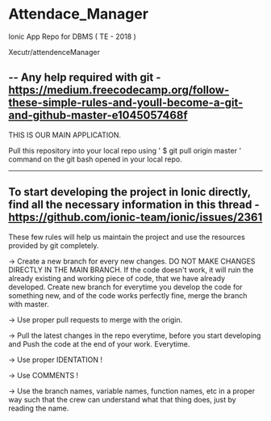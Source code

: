 # Attendace_Manager
Ionic App Repo for DBMS ( TE - 2018 )

Xecutr/attendenceManager

--
Any help required with git - https://medium.freecodecamp.org/follow-these-simple-rules-and-youll-become-a-git-and-github-master-e1045057468f
--

THIS IS OUR MAIN APPLICATION.

Pull this repository into your local repo using ' $ git pull origin master ' command on the git bash opened in your local repo.

---
To start developing the project in Ionic directly, find all the necessary information in this thread -
https://github.com/ionic-team/ionic/issues/2361
---

These few rules will help us maintain the project and use the resources provided by git completely.

-> Create a new branch for every new changes. DO NOT MAKE CHANGES DIRECTLY IN THE MAIN BRANCH. If the code doesn't work, it will ruin the 
already existing and working piece of code, that we have already developed.
Create new branch for everytime you develop the code for something new, and of the code works perfectly fine, merge the branch with master.

-> Use proper pull requests to merge with the origin.

-> Pull the latest changes in the repo everytime, before you start developing and Push the code at the end of your work. Everytime.

-> Use proper IDENTATION !

-> Use COMMENTS !

-> Use the branch names, variable names, function names, etc in a proper way such that the crew can understand what that thing does, just by 
reading the name.
